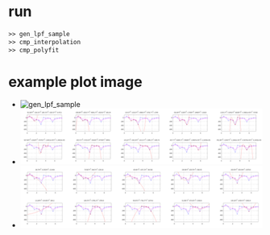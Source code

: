 # run
```
>> gen_lpf_sample
>> cmp_interpolation
>> cmp_polyfit
```

# example plot image

* ![gen_lpf_sample](ex_gen_lpf_sample.png)
* ![cmp_interpolation](ex_cmp_interpolation.png)
* ![cmp_polyfit](ex_cmp_polyfit.png)
